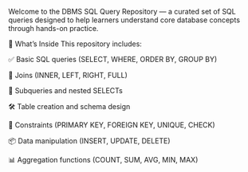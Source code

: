 Welcome to the DBMS SQL Query Repository — a curated set of SQL queries designed to help learners understand core database concepts through hands-on practice.

🧠 What’s Inside
This repository includes:

✅ Basic SQL queries (SELECT, WHERE, ORDER BY, GROUP BY)

🔄 Joins (INNER, LEFT, RIGHT, FULL)

🧩 Subqueries and nested SELECTs

🛠️ Table creation and schema design

🔐 Constraints (PRIMARY KEY, FOREIGN KEY, UNIQUE, CHECK)

📦 Data manipulation (INSERT, UPDATE, DELETE)

📊 Aggregation functions (COUNT, SUM, AVG, MIN, MAX)
